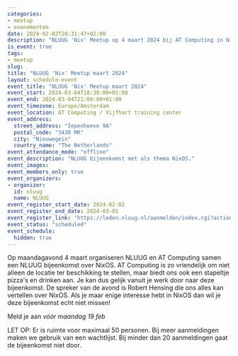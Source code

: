 ```yaml
---
categories:
- meetup
- evenementen
date: 2024-02-02T20:31:47+02:00
description: "NLUUG 'Nix' Meetup op 4 maart 2024 bij AT Computing in Nieuwegein."
is_event: true
tags:
- meetup
slug:
title: "NLUUG 'Nix' Meetup maart 2024"
layout: schedule-event
event_title: "NLUUG 'Nix' Meetup maart 2024"
event_start: 2024-03-04T18:30:00+01:00
event_end: 2024-03-04T21:00:00+01:00
event_timezone: Europe/Amsterdam
event_location: AT Computing / Vijfhart training center
event_address:
  street_address: "Iepenhoeve 9A"
  postal_code: "3438 MR"
  city: "Nieuwegein"
  country_name: "The Netherlands"
event_attendance_mode: "offline"
event_description: "NLUUG bijeenkomst met als thema NixOS."
event_images:
event_members_only: true
event_organizers:
- organizer:
  id: nluug
  name: NLUUG
event_register_start_date: 2024-02-02
event_register_end_date: 2024-03-01
event_register_link: "https://leden.nluug.nl/aanmelden/index.cgi?action=event"
event_status: "scheduled"
event_schedule:
  hidden: true
---
```


Op maandagavond 4 maart organiseren NLUUG en AT Computing samen een NLUUG bijeenkomst over NixOS. AT Computing is zo vriendelijk om niet alleen de locatie ter beschikking te stellen, maar biedt ons ook een stapeltje pizza's en drinken aan. Je kan dus gelijk vanuit je werk door naar deze bijeenkomst. De spreker van de avond is Robert Hensing die ons alles kan vertellen over NixOS. Als je maar enige interesse hebt in NixOS dan wil je deze bijeenkomst echt niet missen!


Meld je aan _vóór maandag 19 feb_

LET OP: Er is ruimte voor maximaal 50 personen. Bij meer aanmeldingen maken we gebruik van een wachtlijst. Bij minder dan 20 aanmeldingen gaat de bijeenkomst niet door.
